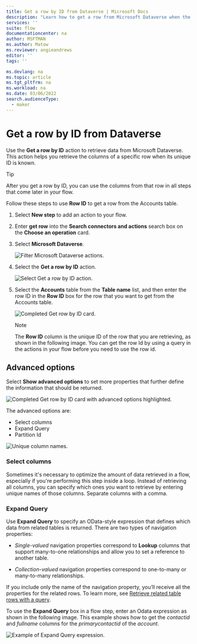 ```yaml
---
title: Get a row by ID from Dataverse | Microsoft Docs
description: "Learn how to get a row from Microsoft Dataverse when the row ID is known."  
services: ''
suite: flow
documentationcenter: na
author: MSFTMAN
ms.author: Matow
ms.reviewer: angieandrews
editor: ''
tags: ''

ms.devlang: na
ms.topic: article
ms.tgt_pltfrm: na
ms.workload: na
ms.date: 03/06/2022
search.audienceType: 
  - maker
---
```


# Get a row by ID from Dataverse

Use the **Get a row by ID** action to retrieve data from Microsoft Dataverse. This action helps you retrieve the columns of a specific row when its unique ID is known.

>[!TIP]
>After you get a row by ID, you can use the columns from that row in all steps that come later in your flow.

Follow these steps to use **Row ID** to get a row from the Accounts table.

1. Select **New step** to add an action to your flow.
1. Enter **get row** into the **Search connectors and actions** search box on the **Choose an operation** card.
1. Select **Microsoft Dataverse**.

   ![Filter Microsoft Dataverse actions.](../media/dataverse-how-tos/get-row-by-id-action.png "Filter Microsoft Dataverse actions")

1. Select the **Get a row by ID** action.

   ![Select Get a row by ID action.](../media/dataverse-how-tos/get-row-by-id-action-card.png "Select Get a row by ID action")

1. Select the **Accounts** table from the **Table name** list, and then enter the row ID in the **Row ID** box for the row that you want to get from the Accounts table.

   ![Completed Get row by ID card.](../media/dataverse-how-tos/get-row-by-id-action-complete.png "Completed Get row by ID card")

   >[!NOTE]
   >The **Row ID** column is the unique ID of the row that you are retrieving, as shown in the following image. You can get the row Id by using a query in the actions in your flow before you need to use the row id.

## Advanced options

Select **Show advanced options** to set more properties that further define the information that should be returned.

   ![Completed Get row by ID card with advanced options highlighted.](../media/dataverse-how-tos/get-row-by-id-action-complete-show-advanced.png "Completed Get row by ID card with advanced options highlighted")

The advanced options are:

- Select columns
- Expand Query
- Partition Id

![Unique column names.](../media/dataverse-how-tos/get-row-by-id-action-complete-show-advanced-options.png "Unique column names")

### Select columns

Sometimes it's necessary to optimize the amount of data retrieved in a flow, especially if you're performing this step inside a loop. Instead of retrieving all columns, you can specify which ones you want to retrieve by entering unique names of those columns. Separate columns with a comma.

### Expand Query

Use **Expand Query** to specify an OData-style expression that defines which data from related tables is returned. There are two types of navigation properties:

- *Single-valued* navigation properties correspond to **Lookup** columns that
    support many-to-one relationships and allow you to set a reference to another table.

- *Collection-valued* navigation properties correspond to one-to-many or
    many-to-many relationships.

If you include only the name of the navigation property, you’ll receive all the properties for the related rows. To learn more, see [Retrieve related table rows with a query](/powerapps/developer/data-platform/webapi/query-data-web-api#retrieve-related-tables-with-query).

To use the **Expand Query** box in a flow step, enter an Odata expression as shown in the following image. This example shows how to get the *contactid* and *fullname* columns for the *primarycontactid* of the *account*.

![Example of Expand Query expression.](../media/dataverse-how-tos/get-row-by-id-action-expand-query.png "Example of Expand Query expression")
